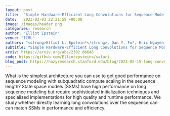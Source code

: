 ```yaml
---
layout: post
title:  "Simple Hardware-Efficient Long Convolutions for Sequence Modeling"
date:   2023-02-03 22:21:59 +00:00
image: /images/header.png
categories: research
author: "Elliot Epstein"
venue: "ICML"
authors: "<strong>Elliot L. Epstein*</strong>, Dan Y. Fu*, Eric Nguyen, Armin W. Thomas, Michael Zhang, Tri Dao, Atri Rudra, Christopher Ré "
subtitle: "Simple Hardware-Efficient Long Convolutions for Sequence Modeling"
arxiv: https://arxiv.org/abs/2302.06646
code: https://github.com/Elliotepsteino/safari
blog_post: https://hazyresearch.stanford.edu/blog/2023-02-15-long-convs
---
```


What is the simplest architecture you can use to get good performance on sequence modeling with subquadratic compute scaling in the sequence length? State space models (SSMs) have high performance on long sequence modeling but require sophisticated initialization techniques and specialized implementations for high quality and runtime performance. We study whether directly learning long convolutions over the sequence can can match SSMs in performance and efficiency. 
